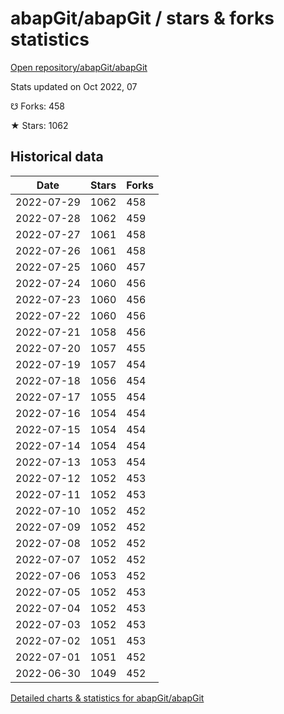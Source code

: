 # abapGit/abapGit / stars & forks statistics

[Open repository/abapGit/abapGit](https://github.com/abapGit/abapGit)

Stats updated on Oct 2022, 07

☋ Forks: 458

★ Stars: 1062

## Historical data
| Date | Stars | Forks |
|------|-------|-------|
| 2022-07-29 | 1062 | 458 | 
| 2022-07-28 | 1062 | 459 | 
| 2022-07-27 | 1061 | 458 | 
| 2022-07-26 | 1061 | 458 | 
| 2022-07-25 | 1060 | 457 | 
| 2022-07-24 | 1060 | 456 | 
| 2022-07-23 | 1060 | 456 | 
| 2022-07-22 | 1060 | 456 | 
| 2022-07-21 | 1058 | 456 | 
| 2022-07-20 | 1057 | 455 | 
| 2022-07-19 | 1057 | 454 | 
| 2022-07-18 | 1056 | 454 | 
| 2022-07-17 | 1055 | 454 | 
| 2022-07-16 | 1054 | 454 | 
| 2022-07-15 | 1054 | 454 | 
| 2022-07-14 | 1054 | 454 | 
| 2022-07-13 | 1053 | 454 | 
| 2022-07-12 | 1052 | 453 | 
| 2022-07-11 | 1052 | 453 | 
| 2022-07-10 | 1052 | 452 | 
| 2022-07-09 | 1052 | 452 | 
| 2022-07-08 | 1052 | 452 | 
| 2022-07-07 | 1052 | 452 | 
| 2022-07-06 | 1053 | 452 | 
| 2022-07-05 | 1052 | 453 | 
| 2022-07-04 | 1052 | 453 | 
| 2022-07-03 | 1052 | 453 | 
| 2022-07-02 | 1051 | 453 | 
| 2022-07-01 | 1051 | 452 | 
| 2022-06-30 | 1049 | 452 | 


[Detailed charts & statistics for abapGit/abapGit](https://reviewgithub.com/rep/abapGit/abapGit)
